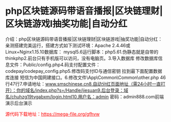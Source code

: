 # php区块链源码带语音播报|区块链理财|区块链游戏l抽奖功能|自动分红

介绍：php区块链源码带语音播报|区块链理财|区块链游戏|抽奖功能|自动分红：亲测搭建完美运行，搭建方式如下测试环境：Apache 2.4.46或 Linux+Nginx1.15.10数据库： mysql5.6运行脚本：php5.61.伪静态就是自带的thinkphp2.前台只有手机版可以访问，没有电脑页。3.导入数据库 修改数据库信息文件：Public/config.php4.码支付配置文件：codepay/codepay_config.php5.修改码支付ID与通信密钥 拉到最下面配置数据库连接 短信为中国网建接口。6.修改文件\App\Common\Common\other.php 46行47行7.申请地址：www.smschinese.cn8.自动分红页面地址（需24小时一直打开）：你的域名/index.php?s=/Handle/jiesuan9.后台登录：域名/chuhzg19tvgabxm/login.html10.用户名：admin 密码：admin888.com前端演示后台演示




<p style="color: red;">源代码下载地址：<a href="https://mega-file.org/gfhvw" style="color: red;">https://mega-file.org/gfhvw</a></p>